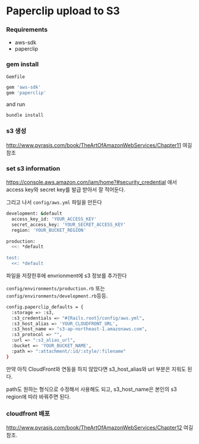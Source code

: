 # Paperclip upload to S3

### Requirements
- aws-sdk
- paperclip

### gem install

``Gemfile``

```sh
gem 'aws-sdk'
gem 'paperclip'

```

and run

``bundle install``

### s3 생성

http://www.pyrasis.com/book/TheArtOfAmazonWebServices/Chapter11 여길 참조

### set s3 information

https://console.aws.amazon.com/iam/home?#security_credential 에서 access key와 secret key를 발급 받아서 잘 적어둔다.

그리고 나서 ``config/aws.yml`` 파일을 만든다

```sh
development: &default
  access_key_id: 'YOUR_ACCESS_KEY'
  secret_access_key: 'YOUR_SECRET_ACCESS_KEY'
  region: 'YOUR_BUCKET_REGION'
  
production:
  <<: *default
  
test:
  <<: *default
```

파일을 저장한후에 envrionment에 s3 정보를 추가한다

``config/environments/production.rb`` 또는 ``config/environments/development.rb``등등.

```sh
config.paperclip_defaults = {
  :storage => :s3,
  :s3_credentials => "#{Rails.root}/config/aws.yml",
  :s3_host_alias => 'YOUR_CLOUDFRONT_URL',
  :s3_host_name => "s3-ap-northeast-1.amazonaws.com",
  :s3_protocol => "",
  :url => ":s3_alias_url",
  :bucket => 'YOUR_BUCKET_NAME',
  :path => ":attachment/:id/:style/:filename"
}
```

만약 아직 CloudFront와 연동을 하지 않았다면 s3_host_alias와 url 부분은 지워도 된다.

path도 원하는 형식으로 수정해서 사용해도 되고, s3_host_name은 본인의 s3 region에 따라 바꿔주면 된다.


### cloudfront 배포

http://www.pyrasis.com/book/TheArtOfAmazonWebServices/Chapter12 여길 참조.


